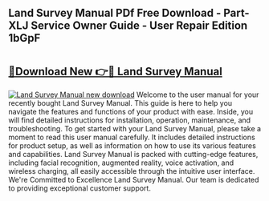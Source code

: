 ## Land Survey Manual PDf Free Download - Part-XLJ Service Owner Guide - User Repair Edition 1bGpF

# <h2><a href="http://bc28528.oget.top/?id=Land+Survey+Manual">🔗Download New 👉🔴 Land Survey Manual</a></h2>

[![Land Survey Manual new download](https://i.imgur.com/5g1atiW.png)](http://bc28528.oget.top/?id=Land+Survey+Manual)
Welcome to the user manual for your recently bought Land Survey Manual. This guide is here to help you navigate the features and functions of your product with ease. Inside, you will find detailed instructions for installation, operation, maintenance, and troubleshooting. To get started with your Land Survey Manual, please take a moment to read this user manual carefully. It includes detailed instructions for product setup, as well as information on how to use its various features and capabilities. Land Survey Manual is packed with cutting-edge features, including facial recognition, augmented reality, voice activation, and wireless charging, all easily accessible through the intuitive user interface. We're Committed to Excellence Land Survey Manual. Our team is dedicated to providing exceptional customer support.
